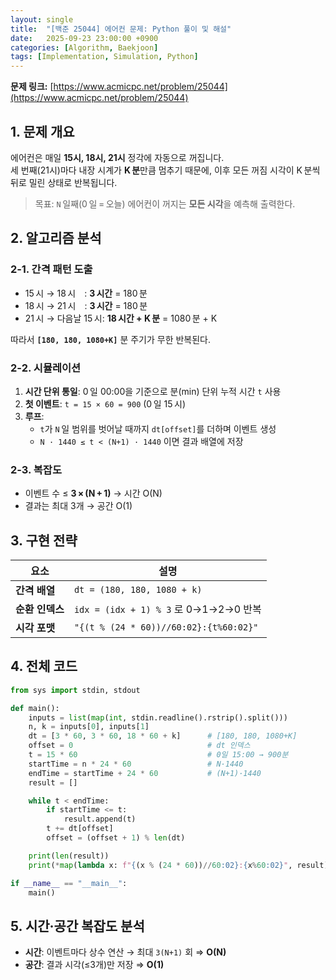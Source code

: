 ```yaml
---
layout: single
title:  "[백준 25044] 에어컨 문제: Python 풀이 및 해설"
date:   2025-09-23 23:00:00 +0900
categories: [Algorithm, Baekjoon]
tags: [Implementation, Simulation, Python]
---
```


**문제 링크:** [https://www.acmicpc.net/problem/25044](https://www.acmicpc.net/problem/25044)

## 1. 문제 개요

에어컨은 매일 **15시, 18시, 21시** 정각에 자동으로 꺼집니다.  
세 번째(21시)마다 내장 시계가 **K 분**만큼 멈추기 때문에, 이후 모든 꺼짐 시각이 K 분씩 뒤로 밀린 상태로 반복됩니다.

> 목표: `N` 일째(0 일 = 오늘) 에어컨이 꺼지는 **모든 시각**을 예측해 출력한다.

## 2. 알고리즘 분석

### 2‑1. 간격 패턴 도출
- 15 시 → 18 시 : **3 시간** = 180 분  
- 18 시 → 21 시 : **3 시간** = 180 분  
- 21 시 → 다음날 15 시: **18 시간 + K 분** = 1080 분 + K  

따라서 **`[180, 180, 1080+K]`** 분 주기가 무한 반복된다.

### 2‑2. 시뮬레이션
1. **시간 단위 통일**: 0 일 00:00을 기준으로 분(min) 단위 누적 시간 `t` 사용  
2. **첫 이벤트**: `t = 15 × 60 = 900` (0 일 15 시)  
3. **루프**:  
   - `t`가 `N` 일 범위를 벗어날 때까지 `dt[offset]`를 더하며 이벤트 생성  
   - `N · 1440 ≤ t < (N+1) · 1440` 이면 결과 배열에 저장

### 2‑3. 복잡도
- 이벤트 수 ≤ **3 × (N + 1)** → 시간 O(N)  
- 결과는 최대 3개 → 공간 O(1)

## 3. 구현 전략

| 요소 | 설명 |
|-----|------|
| **간격 배열** | `dt = (180, 180, 1080 + k)` |
| **순환 인덱스** | `idx = (idx + 1) % 3` 로 0→1→2→0 반복 |
| **시각 포맷** | `"{(t % (24 * 60))//60:02}:{t%60:02}"` |

## 4. 전체 코드

```python
from sys import stdin, stdout

def main():
    inputs = list(map(int, stdin.readline().rstrip().split()))
    n, k = inputs[0], inputs[1]
    dt = [3 * 60, 3 * 60, 18 * 60 + k]      # [180, 180, 1080+K]
    offset = 0                              # dt 인덱스
    t = 15 * 60                             # 0일 15:00 → 900분
    startTime = n * 24 * 60                 # N·1440
    endTime = startTime + 24 * 60           # (N+1)·1440
    result = []

    while t < endTime:
        if startTime <= t:
            result.append(t)
        t += dt[offset]
        offset = (offset + 1) % len(dt)

    print(len(result))
    print(*map(lambda x: f"{(x % (24 * 60))//60:02}:{x%60:02}", result), sep="\n")

if __name__ == "__main__":
    main()
```

## 5. 시간·공간 복잡도 분석

- **시간**: 이벤트마다 상수 연산 → 최대 `3(N+1)` 회 ⇒ **O(N)**  
- **공간**: 결과 시각(≤3개)만 저장 ⇒ **O(1)**
